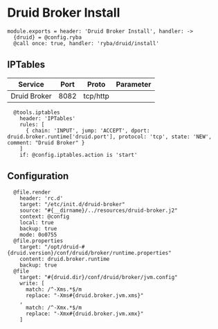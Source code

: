 
# Druid Broker Install

    module.exports = header: 'Druid Broker Install', handler: ->
      {druid} = @config.ryba
      @call once: true, handler: 'ryba/druid/install'

## IPTables

| Service      | Port | Proto    | Parameter                   |
|--------------|------|----------|-----------------------------|
| Druid Broker | 8082 | tcp/http |                             |

      @tools.iptables
        header: 'IPTables'
        rules: [
          { chain: 'INPUT', jump: 'ACCEPT', dport: druid.broker.runtime['druid.port'], protocol: 'tcp', state: 'NEW', comment: "Druid Broker" }
        ]
        if: @config.iptables.action is 'start'

## Configuration

      @file.render
        header: 'rc.d'
        target: "/etc/init.d/druid-broker"
        source: "#{__dirname}/../resources/druid-broker.j2"
        context: @config
        local: true
        backup: true
        mode: 0o0755
      @file.properties
        target: "/opt/druid-#{druid.version}/conf/druid/broker/runtime.properties"
        content: druid.broker.runtime
        backup: true
      @file
        target: "#{druid.dir}/conf/druid/broker/jvm.config"
        write: [
          match: /^-Xms.*$/m
          replace: "-Xms#{druid.broker.jvm.xms}"
        ,
          match: /^-Xmx.*$/m
          replace: "-Xmx#{druid.broker.jvm.xmx}"
        ]
